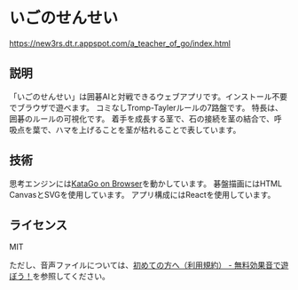 # いごのせんせい
https://new3rs.dt.r.appspot.com/a_teacher_of_go/index.html

## 説明
「いごのせんせい」は囲碁AIと対戦できるウェブアプリです。インストール不要でブラウザで遊べます。
コミなしTromp-Taylerルールの7路盤です。
特長は、囲碁のルールの可視化です。
着手を成長する茎で、石の接続を茎の結合で、呼吸点を葉で、ハマを上げることを茎が枯れることで表しています。

## 技術
思考エンジンには[KataGo on Browser](https://github.com/y-ich/KataGo)を動かしています。
碁盤描画にはHTML CanvasとSVGを使用しています。
アプリ構成にはReactを使用しています。

## ライセンス
MIT

ただし、音声ファイルについては、[初めての方へ（利用規約） - 無料効果音で遊ぼう！](https://taira-komori.jpn.org/welcome.html)を参照してください。
